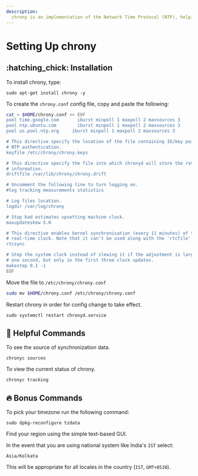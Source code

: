 ```yaml
---
description:
  chrony is an implementation of the Network Time Protocol (NTP), helping to synchronize the time on your computer.
---
```


# Setting Up chrony

## :hatching\_chick: Installation

To install chrony, type:

```
sudo apt-get install chrony -y
```

To create the `chrony.conf` config file, copy and paste the following:

```bash
cat > $HOME/chrony.conf << EOF
pool time.google.com       iburst minpoll 1 maxpoll 2 maxsources 3
pool ntp.ubuntu.com        iburst minpoll 1 maxpoll 2 maxsources 3
pool us.pool.ntp.org     iburst minpoll 1 maxpoll 2 maxsources 3

# This directive specify the location of the file containing ID/key pairs for
# NTP authentication.
keyfile /etc/chrony/chrony.keys

# This directive specify the file into which chronyd will store the rate
# information.
driftfile /var/lib/chrony/chrony.drift

# Uncomment the following line to turn logging on.
#log tracking measurements statistics

# Log files location.
logdir /var/log/chrony

# Stop bad estimates upsetting machine clock.
maxupdateskew 5.0

# This directive enables kernel synchronisation (every 11 minutes) of the
# real-time clock. Note that it can’t be used along with the 'rtcfile' directive.
rtcsync

# Step the system clock instead of slewing it if the adjustment is larger than
# one second, but only in the first three clock updates.
makestep 0.1 -1
EOF
```

Move the file to `/etc/chrony/chrony.conf`&#x20;

```bash
sudo mv $HOME/chrony.conf /etc/chrony/chrony.conf
```

Restart chrony in order for config change to take effect.

```
sudo systemctl restart chronyd.service
```

## :robot: Helpful Commands

To see the source of synchronization data.

```
chronyc sources
```

To view the current status of chrony.

```
chronyc tracking
```

## :fire: Bonus Commands

To pick your timezone run the following command:

```
sudo dpkg-reconfigure tzdata
```

Find your region using the simple text-based GUI.

In the event that you are using national system like India's `IST` select:

```
Asia/Kolkata
```

This will be appropriate for all locales in the country (`IST`, `GMT+0530`).
